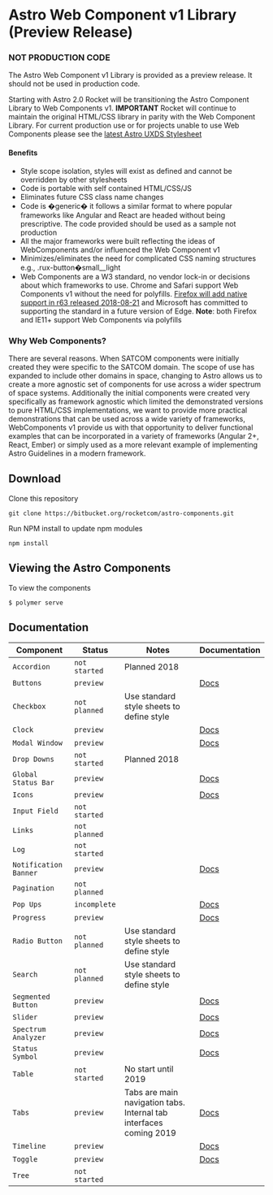 # Astro Web Component v1 Library (Preview Release)

### NOT PRODUCTION CODE
The Astro Web Component v1 Library is provided as a preview release. It should not be used in production code.

Starting with Astro 2.0 Rocket will be transitioning the Astro Component Library to Web Components v1. __IMPORTANT__ Rocket will continue to maintain the original HTML/CSS library in parity with the Web Component Library. For current production use or for projects unable to use Web Components please see the [latest Astro UXDS Stylesheet](https://bitbucket.org/rocketcom/astro-styles)

#### Benefits

- Style scope isolation, styles will exist as defined and cannot be overridden by other stylesheets
- Code is portable with self contained HTML/CSS/JS
- Eliminates future CSS class name changes
- Code is �generic� it follows a similar format to where popular frameworks like Angular and React are headed without being prescriptive. The code provided should be used as a sample not production
- All the major frameworks were built reflecting the ideas of WebComponents and/or influenced the Web Component v1 
- Minimizes/eliminates the need for complicated CSS naming structures e.g., .rux-button�small__light
- Web Components are a W3 standard, no vendor lock-in or decisions about which frameworks to use. Chrome and Safari support Web Components v1 without the need for polyfills. [Firefox will add native support in r63 released 2018-08-21](https://wiki.mozilla.org/Release_Management/Calendar) and Microsoft has committed to supporting the standard in a future version of Edge. __Note__: both Firefox and IE11+ support Web Components via polyfills

### Why Web Components?
There are several reasons. When SATCOM components were initially created they were specific to the SATCOM domain. The scope of use has expanded to include other domains in space, changing to Astro allows us to create a more agnostic set of components for use across a wider spectrum of space systems.  Additionally the initial components were created very specifically as framework agnostic which limited the demonstrated versions to pure HTML/CSS implementations, we want to provide more practical demonstrations that can be used across a wide variety of frameworks, WebComponents v1 provide us with that opportunity to deliver functional examples that can be incorporated in a variety of frameworks (Angular 2+, React, Ember) or simply used as a more relevant example of implementing Astro Guidelines in a modern framework.

## Download


Clone this repository
```
git clone https://bitbucket.org/rocketcom/astro-components.git
```

Run NPM install to update npm modules
```
npm install
```

## Viewing the Astro Components
To view the components
```
$ polymer serve
```

## Documentation
| Component | Status  | Notes | Documentation |
| --------- | ------- | ----- | ------------- |
| `Accordion` | `not started` | Planned 2018 |           |
| `Buttons` | `preview` |  | [Docs](https://bitbucket.org/rocketcom/astro-components/src/master/src/astro-components/rux-button/) |
| `Checkbox` | `not planned` | Use standard style sheets to define style |           |
| `Clock` | `preview` |  | [Docs](https://bitbucket.org/rocketcom/astro-components/src/master/src/astro-components/rux-clock/) |
| `Modal Window` | `preview` |  | [Docs](https://bitbucket.org/rocketcom/astro-components/src/master/src/astro-components/rux-modal/) |
| `Drop Downs` | `not started` | Planned 2018 |           |
| `Global Status Bar` | `preview` |  | [Docs](https://bitbucket.org/rocketcom/astro-components/src/master/src/astro-components/rux-global-status-bar/) |
| `Icons` | `preview` |  | [Docs](https://bitbucket.org/rocketcom/astro-components/src/master/src/astro-components/rux-icon/) |
| `Input Field` | `not started` |  |  |
| `Links` | `not planned` |  |  |
| `Log` | `not started` |  |  |
| `Notification Banner` | `preview` |  | [Docs](https://bitbucket.org/rocketcom/astro-components/src/master/src/astro-components/rux-icon/) |
| `Pagination` | `not planned` |  |  |
| `Pop Ups` | `incomplete` | | [Docs](https://bitbucket.org/rocketcom/astro-components/src/master/src/astro-components/rux-pop-up-menu/) |
| `Progress` | `preview` | | [Docs](https://bitbucket.org/rocketcom/astro-components/src/master/src/astro-components/rux-progress/) |
| `Radio Button` | `not planned` | Use standard style sheets to define style | |
| `Search` | `not planned` | Use standard style sheets to define style | |
| `Segmented Button` | `preview` |  | [Docs](https://bitbucket.org/rocketcom/astro-components/src/master/src/astro-components/rux-segmented-button/) |
| `Slider` | `preview` |  | [Docs](https://bitbucket.org/rocketcom/astro-components/src/master/src/astro-components/rux-slider/) |
| `Spectrum Analyzer` | `preview` |  | [Docs](https://bitbucket.org/rocketcom/astro-components/src/master/src/astro-components/rux-spectrum-analyzer/) |
| `Status Symbol` | `preview` |  | [Docs](https://bitbucket.org/rocketcom/astro-components/src/master/src/astro-components/rux-status/) |
| `Table` | `not started` | No start until 2019 |  |
| `Tabs` | `preview` | Tabs are main navigation tabs. Internal tab interfaces coming 2019 | [Docs](https://bitbucket.org/rocketcom/astro-components/src/master/src/astro-components/rux-tabs/) |
| `Timeline` | `preview` | | [Docs](https://bitbucket.org/rocketcom/astro-components/src/master/src/astro-components/rux-timeline/) |
| `Toggle` | `preview` | | [Docs](https://bitbucket.org/rocketcom/astro-components/src/master/src/astro-components/rux-toggle/) |
| `Tree` | `not started` |  |  |

